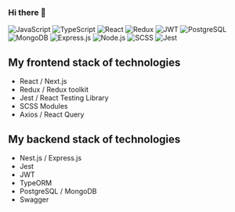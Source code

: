 ### Hi there 👋

![JavaScript](https://img.shields.io/badge/JavaScript-F7DF1E?style=for-the-badge&logo=javascript&logoColor=black) ![TypeScript](https://img.shields.io/badge/TypeScript-007ACC?style=for-the-badge&logo=typescript&logoColor=white) ![React](https://img.shields.io/badge/React-20232A?style=for-the-badge&logo=react&logoColor=61DAFB) ![Redux](https://img.shields.io/badge/Redux-593D88?style=for-the-badge&logo=redux&logoColor=white) ![JWT](https://img.shields.io/badge/json%20web%20tokens-323330?style=for-the-badge&logo=json-web-tokens&logoColor=pink) ![PostgreSQL](https://img.shields.io/badge/PostgreSQL-316192?style=for-the-badge&logo=postgresql&logoColor=white) ![MongoDB](https://img.shields.io/badge/MongoDB-4EA94B?style=for-the-badge&logo=mongodb&logoColor=white) ![Express.js](https://img.shields.io/badge/Express.js-404D59?style=for-the-badge) ![Node.js](https://img.shields.io/badge/Node.js-43853D?style=for-the-badge&logo=node.js&logoColor=white) ![SCSS](https://img.shields.io/badge/Sass-CC6699?style=for-the-badge&logo=sass&logoColor=white) ![Jest](https://img.shields.io/badge/Jest-323330?style=for-the-badge&logo=Jest&logoColor=white)

## My frontend stack of technologies
- React / Next.js
- Redux / Redux toolkit
- Jest / React Testing Library
- SCSS Modules
- Axios / React Query

## My backend stack of technologies
- Nest.js / Express.js
- Jest
- JWT
- TypeORM
- PostgreSQL / MongoDB
- Swagger



